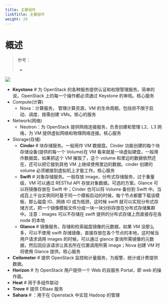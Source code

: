 ```yaml
---
title: 主要组件
linkTitle: 主要组件
weight: 20
---
```


# 概述

> 参考：
>
> -

![](https://notes-learning.oss-cn-beijing.aliyuncs.com/qglcdh/1616123084583-904dcf8c-6fd6-4902-bbc5-8332f613136e.jpeg)

- **Keystone** # 为 OpenStack 的各种服务提供认证和权限管理服务。简单的说，OpenStack 上的每一个操作都必须通过 Keystone 的审核。核心服务
- Compute(计算)
  - Nova：计算服务， 管理计算资源，VM 的生命周期，包括但不限于启动、调度、按需创建 VMs。核心的服务
- Network(网络)
  - Neutron：为 OpenStack 提供网络连接服务，负责创建和管理 L2、L3 网络，为 VM 提供虚拟网络和物理网络连接。核心服务
- Storage(存储)
  - **Cinder** # 块存储服务。一般用作 VM 数据盘。Cinder 功能创建的每个块存储设备(提供的每一个 Volume)在 VM 看来就是一块虚拟硬盘，一般用作数据盘，如果把这个 VM 摧毁了，这个 volume 和里边的数据依然还在，还可以把它接到其他 VM 上继续使用里边的数据。cinder 创建的 volume 必须被接到虚拟机上才能工作。核心服务
  - **Swift** # 对象存储服务。一般存放 image，分布式存储服务，过于重量级，VM 可以通过 RESTful API 存放对象数据。可选的方案。Glance 可以将镜像存放在 Swift 中；Cinder 也可以将 Volume 备份到 Swift 中。当成百上千台实例同时基于同一个模板启动的时候，每个节点都要下载该模板，那么磁盘 IO、网络 IO 成为瓶颈，这时候 swift 就可以实现分布式存储方式，把一个镜像模板文件分成一块一块分别存放在分布式存储集群中。注意：images 可以不存储在 swift 提供的分布式存储上而直接存在各 node 的本地
  - **Glance** # 镜像服务，存储和检索磁盘镜像的元数据，如果 VM 没那么多，可以不使用 swift 存储镜像，直接存放在各个节点的本地，这时候当用户请求调用 images 的时候，可以通过 glance 查询所需镜像的元数据，然后回应该请求让其去所在位置调用所需 image；Nova 创建 VM 时将使用 Glance 提供。核心服务
- **Ceilometer** # 提供 OpenStack 监控和计量服务，为报警、统计或计费提供数据。
- **Horizon** # 为 OpenStack 用户提供一个 Web 的自服务 Portal，即 web 的操作面。
- **Heat** # 用于多组件联动
- **Trove** # 提供 DBaas 服务
- **Sahara** # ：用于在 Openstack 中实现 Hadoop 的管理
